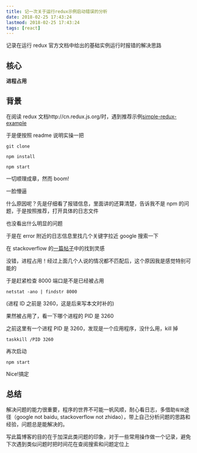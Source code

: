 ```yaml
---
title: 记一次关于运行redux示例启动错误的分析
date: 2018-02-25 17:43:24
lastmod: 2018-02-25 17:43:24
tags: [react]
---
```


记录在运行 redux 官方文档中给出的基础实例运行时报错的解决思路

<!--more-->

## 核心

**进程占用**

## 背景

在阅读 redux 文档http://cn.redux.js.org/时，遇到推荐示例<a href="http://cn.redux.js.org/">simple-redux-example</a>

于是便按照 readme 说明实操一把

```
git clone
```

```
npm install
```

```
npm start
```

一切顺理成章，然而 boom!

一脸懵逼

什么原因呢？先是仔细看了报错信息，里面讲的还算清楚，告诉我不是 npm 的问题，于是按照推荐，打开具体的日志文件

也没看出什么明显的问题

于是在 error 附近的日志信息里找几个关键字拉近 google 搜索一下

在 stackoverflow 的<a href="https://stackoverflow.com/questions/30744964/what-does-the-elifecycle-node-js-error-mean">一篇帖子</a>中的找到灵感

没错，进程占用！经过上面几个人说的情况都不匹配后，这个原因我是感觉特别可能的

于是赶紧检查 8000 端口是不是已经被占用

```
netstat -ano | findstr 8000
```

(进程 ID 之前是 3260，这是后来写本文时补的)

果然被占用了，看一下哪个进程的 PID 是 3260

之前这里有一个进程 PID 是 3260，发现是一个应用程序，没什么用，kill 掉

```
taskkill /PID 3260
```

再次启动

```
npm start
```

Nice!搞定

## 总结

解决问题的能力很重要，程序的世界不可能一帆风顺，耐心看日志，多借助`有效`途径（google not baidu, stackoverflow not zhidao），带上自己分析问题的思路和经验，问题总是能解决的。

写此篇博客的目的在于加深此类问题的印象，对于一些常用操作做一个记录，避免下次遇到类似问题时把时间花在查阅搜索和问题定位上
